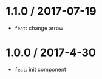 1.1.0 / 2017-07-19
==================
* `feat`: change arrow

1.0.0 / 2017-4-30
==================
* `feat`: init component